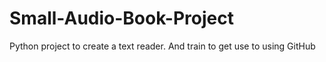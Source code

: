 # Small-Audio-Book-Project
Python project to create a text reader. And train to get use to using GitHub

